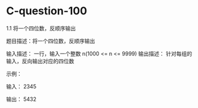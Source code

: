# C-question-100
1.1 将一个四位数，反顺序输出

题目描述：将一个四位数，反顺序输出

输入描述：
一行，输入一个整数 n(1000 <= n <= 9999)
输出描述：
针对每组的输入，反向输出对应的四位数

示例：

输入：
2345

输出：
5432
